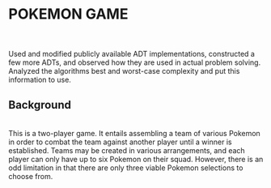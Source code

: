 # POKEMON GAME
<br><br>
Used and modified publicly available ADT implementations, constructed a few more ADTs, and observed how they are used in actual problem solving. Analyzed the algorithms best and worst-case complexity and put this information to use.
<br>
## Background
<br>
This is a two-player game. It entails assembling a team of various Pokemon in order to combat the team against another player until a winner is established. Teams may be created in various arrangements, and each player can only have up to six Pokemon on their squad. However, there is an odd limitation in that there are only three viable Pokemon selections to choose from.
<br>
